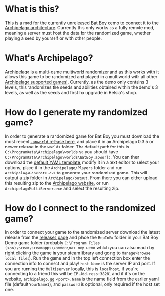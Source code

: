# What is this?
This is a mod for the currently unreleased [Bat Boy](https://store.steampowered.com/app/1709350/Bat_Boy/) demo to connect it to the
[Archipelago architecture](https://github.com/ArchipelagoMW/Archipelago). Currently this only works as a fully remote mod, meaning a server must host the data for the
randomized game, whether playing a seed by yourself or with other people.

# What's Archipelago?
Archipelago is a multi-game multiworld randomizer and as this works with it allows this game to be randomized and played in a multiworld with all other
[Archipelago supported games!](https://archipelago.gg/games). Currently, as the demo only contains 3 levels, this randomizes the seeds and abilities obtained within
the demo's 3 levels, as well as the seeds and first hp upgrade in Helsia's shop.

# How do I generate my randomized game?
In order to generate a randomized game for Bat Boy you must download the most recent [`.apworld` release here](), and place it in an Archipelago 0.3.5 or newer
release in the `worlds` folder. The default path for this is `C:\ProgramData\Archipelago\worlds` so you should have `C:\ProgramData\Archipelago\worlds\BatBoy.apworld`. 
You can then download the [default YAML template](), modify it in a text editor to select your options, place it in the `Archipelago/Players` folder and run 
`ArchipelagoGenerate.exe` to generate your randomized game. This will output a zip folder in `Archipelago/output`. From there you can either upload this resulting 
zip to the [Archipelago website](), or run `ArchipelagoMultiServer.exe` and select the resulting zip. 

# How do I connect to the randomized game?
In order to connect your game to the randomized server download 
the latest release from the [releases page](/releases) and place the `BepInEx` folder in your Bat Boy Demo game folder (probably 
`C:\Program Files (x86)\Steam\steamapps\Common\Bat Boy Demo` which you can also reach by right clicking the game in  your steam library and going to 
`Manage>browse local files`). Run the game and in the top left connection box enter the connection info to connect and play! `Host Name` is the server IP and port. 
If you are running the `Multiserver` locally, this is `localhost`, if you're connecting to a friend this will be `IP.Add.ress:38281` and if it's on the website, 
`archipelago.gg:<port>`. `Name` is the name field from the earlier yaml file (default `YourName1`), and `password` is optional, only required if the host set one.
